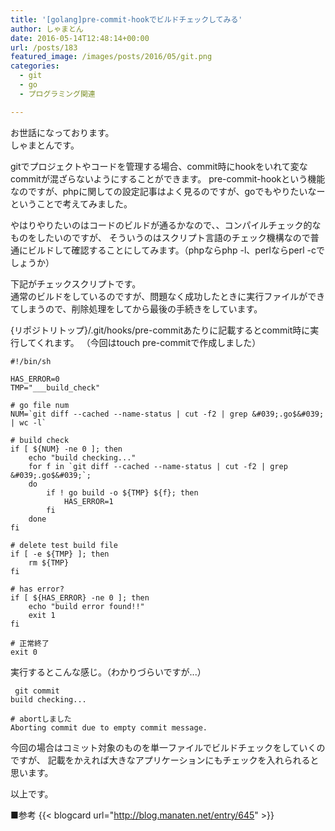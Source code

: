 ```yaml
---
title: '[golang]pre-commit-hookでビルドチェックしてみる'
author: しゃまとん
date: 2016-05-14T12:48:14+00:00
url: /posts/183
featured_image: /images/posts/2016/05/git.png
categories:
  - git
  - go
  - プログラミング関連

---
```

お世話になっております。  
しゃまとんです。

gitでプロジェクトやコードを管理する場合、commit時にhookをいれて変なcommitが混ざらないようにすることができます。
pre-commit-hookという機能なのですが、phpに関しての設定記事はよく見るのですが、goでもやりたいなーということで考えてみました。

やはりやりたいのはコードのビルドが通るかなので、、コンパイルチェック的なものをしたいのですが、
そういうのはスクリプト言語のチェック機構なので普通にビルドして確認することにしてみます。（phpならphp -l、perlならperl -cでしょうか）

下記がチェックスクリプトです。  
通常のビルドをしているのですが、問題なく成功したときに実行ファイルができてしまうので、削除処理をしてから最後の手続きをしています。

{リポジトリトップ}/.git/hooks/pre-commitあたりに記載するとcommit時に実行してくれます。
（今回はtouch pre-commitで作成しました）

```shell
#!/bin/sh

HAS_ERROR=0
TMP="___build_check"

# go file num
NUM=`git diff --cached --name-status | cut -f2 | grep &#039;.go$&#039; | wc -l`

# build check
if [ ${NUM} -ne 0 ]; then
    echo "build checking..."
    for f in `git diff --cached --name-status | cut -f2 | grep &#039;.go$&#039;`;
    do
        if ! go build -o ${TMP} ${f}; then
            HAS_ERROR=1
        fi
    done
fi

# delete test build file
if [ -e ${TMP} ]; then
    rm ${TMP}
fi

# has error?
if [ ${HAS_ERROR} -ne 0 ]; then
    echo "build error found!!"
    exit 1
fi

# 正常終了
exit 0
```

実行するとこんな感じ。（わかりづらいですが...）

```shell
 git commit
build checking...

# abortしました
Aborting commit due to empty commit message.
```

今回の場合はコミット対象のものを単一ファイルでビルドチェックをしていくのですが、
記載をかえれば大きなアプリケーションにもチェックを入れられると思います。

以上です。

■参考
{{< blogcard url="http://blog.manaten.net/entry/645" >}}
